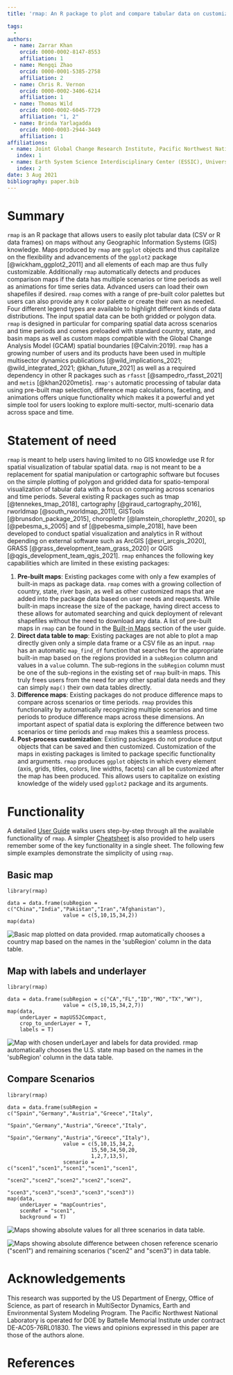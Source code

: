 ```yaml
---
title: 'rmap: An R package to plot and compare tabular data on customizable maps across scenarios and time'

tags:
  - 
authors:
  - name: Zarrar Khan
    orcid: 0000-0002-8147-8553
    affiliation: 1
  - name: Mengqi Zhao
    orcid: 0000-0001-5385-2758
    affiliation: 2 
  - name: Chris R. Vernon
    orcid: 0000-0002-3406-6214
    affiliation: 1  
  - name: Thomas Wild
    orcid: 0000-0002-6045-7729
    affiliation: "1, 2"
  - name: Brinda Yarlagadda 
    orcid: 0000-0003-2944-3449
    affiliation: 1  
affiliations:
 - name: Joint Global Change Research Institute, Pacific Northwest National Laboratory, College Park, MD, USA
   index: 1
 - name: Earth System Science Interdisciplinary Center (ESSIC), University of Maryland, College Park, MD, USA
   index: 2
date: 3 Aug 2021
bibliography: paper.bib
---
```


# Summary
`rmap` is an R package that allows users to easily plot tabular data (CSV or R data frames) on maps without any Geographic Information Systems (GIS) knowledge. Maps produced by `rmap` are `ggplot` objects and thus capitalize on the flexibility and advancements of the `ggplot2` package [@wickham_ggplot2_2011] and all elements of each map are thus fully customizable. Additionally `rmap` automatically detects and produces comparison maps if the data has multiple scenarios or time periods as well as animations for time series data. Advanced users can load their own shapefiles if desired. `rmap` comes with a range of pre-built color palettes but users can also provide any `R` color palette or create their own as needed. Four different legend types are available to highlight different kinds of data distributions. The input spatial data can be both gridded or polygon data. `rmap` is designed in particular for comparing spatial data across scenarios and time periods and comes preloaded with standard country, state, and basin maps as well as custom maps compatible with the Global Change Analysis Model (GCAM) spatial boundaries [@Calvin:2019]. `rmap` has a growing number of users and its products have been used in multiple multisector dynamics publications [@wild_implications_2021; @wild_integrated_2021; @khan_future_2021] as well as a required dependency in other R packages such as `rfasst` [@sampedro_rfasst_2021] and `metis` [@khan2020metis]. `rmap's` automatic processing of tabular data using pre-built map selection, difference map calculations, faceting, and animations offers unique functionality which makes it a powerful and yet simple tool for users looking to explore multi-sector, multi-scenario data across space and time.

# Statement of need
`rmap` is meant to help users having limited to no GIS knowledge use R for spatial visualization of tabular spatial data. `rmap` is not meant to be a replacement for spatial manipulation or cartographic software but focuses on the simple plotting of polygon and gridded data for spatio-temporal visualization of tabular data with a focus on comparing across scenarios and time periods. Several existing R packages such as tmap [@tennekes_tmap_2018], cartography [@giraud_cartography_2016], rworldmap [@south_rworldmap_2011], GISTools [@brunsdon_package_2015], choroplethr [@lamstein_choroplethr_2020], sp [@pebesma_s_2005] and sf [@pebesma_simple_2018], have been developed to conduct spatial visualization and analytics in R without depending on external software such as ArcGIS [@esri_arcgis_2020], GRASS [@grass_development_team_grass_2020] or QGIS [@qgis_development_team_qgis_2021]. `rmap` enhances the following key capabilities which are limited in these existing packages:

1. **Pre-built maps**: Existing packages come with only a few examples of built-in maps as package data. `rmap` comes with a growing collection of  country, state, river basin, as well as other customized maps that are added into the package data based on user needs and requests. While built-in maps increase the size of the package, having direct access to these allows for automated searching and quick deployment of relevant shapefiles without the need to download any data. A list of pre-built maps in `rmap` can be found in the [Built-in Maps](https://jgcri.github.io/rmap/articles/vignette_map.html#maps) section of the user guide.
2. **Direct data table to map**: Existing packages are not able to plot a map directly given only a simple data frame or a CSV file as an input. `rmap` has an automatic `map_find_df` function that searches for the appropriate built-in map based on the regions provided in a `subRegion` column and values in a `value` column. The sub-regions in the `subRegion` column must be one of the sub-regions in the existing set of `rmap` built-in maps. This truly frees users from the need for any other spatial data needs and they can simply `map()` their own data tables directly. 
3. **Difference maps**: Existing packages do not produce difference maps to compare across scenarios or time periods. `rmap` provides this functionality by automatically recognizing multiple scenarios and time periods to produce difference maps across these dimensions. An important aspect of spatial data is exploring the difference between two scenarios or time periods and `rmap` makes this a seamless process.
4. **Post-process customization**: Existing packages do not produce output objects that can be saved and then customized. Customization of the maps in existing packages is limited to package specific functionality and arguments. `rmap` produces `ggplot` objects in which every element (axis, grids, titles, colors, line widths, facets) can all be customized after the map has been produced. This allows users to capitalize on existing knowledge of the widely used `ggplot2` package and its arguments.

# Functionality

A detailed [User Guide](https://jgcri.github.io/rmap/articles/vignette_map.html) walks users step-by-step through all the available functionality of `rmap`. A simpler [Cheatsheet](https://jgcri.github.io/rmap/cheatsheet.pdf) is also provided to help users remember some of the key functionality in a single sheet. The following few simple examples demonstrate the simplicity of using `rmap`.

## Basic map

```
library(rmap)

data = data.frame(subRegion = c("China","India","Pakistan","Iran","Afghanistan"),
                  value = c(5,10,15,34,2))
map(data)
```

![Basic map plotted on data provided. `rmap` automatically chooses a country map based on the names in the 'subRegion' column in the data table.](mapCountries.png)

## Map with labels and underlayer

```
library(rmap)

data = data.frame(subRegion = c("CA","FL","ID","MO","TX","WY"),
                  value = c(5,10,15,34,2,7))
map(data, 
	underLayer = mapUS52Compact, 
	crop_to_underLayer = T, 
	labels = T)
```

![Map with chosen underLayer and labels for data provided. `rmap` automatically chooses the U.S. state map based on the names in the 'subRegion' column in the data table.](mapUScompact.png)

## Compare Scenarios

```
library(rmap)

data = data.frame(subRegion = c("Spain","Germany","Austria","Greece","Italy",
								"Spain","Germany","Austria","Greece","Italy",
								"Spain","Germany","Austria","Greece","Italy"),
                  value = c(5,10,15,34,2,
				           15,50,34,50,20,
						   1,2,7,13,5),
				  scenario = c("scen1","scen1","scen1","scen1","scen1",
							   "scen2","scen2","scen2","scen2","scen2",
							   "scen3","scen3","scen3","scen3","scen3"))
map(data,
	underLayer = "mapCountries",
	scenRef = "scen1",
	background = T)
```

![Maps showing absolute values for all three scenarios in data table.](mapScenarios.png)

![Maps showing absolute difference between chosen reference scenario ("scen1") and remaining scenarios ("scen2" and "scen3") in data table.](mapScenariosDiff.png)


# Acknowledgements
This research was supported by the US Department of Energy, Office of Science, as part of research in MultiSector Dynamics, Earth and Environmental System Modeling Program. The Pacific Northwest National Laboratory is operated for DOE by Battelle Memorial Institute under contract DE-AC05-76RL01830. The views and opinions expressed in this paper are those of the authors alone.

# References
